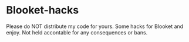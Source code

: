 # Blooket-hacks
Please do NOT distribute my code for yours.
Some hacks for Blooket and enjoy.
Not held accontable for any consequences or bans.